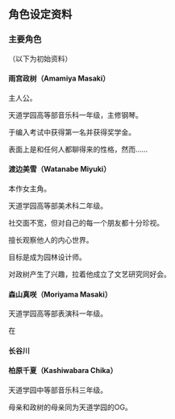 ## 角色设定资料

### 主要角色

（以下为初始资料）

#### 雨宫政树（Amamiya Masaki）

主人公。

天道学园高等部音乐科一年级，主修钢琴。

于编入考试中获得第一名并获得奖学金。

表面上是和任何人都聊得来的性格，然而……

#### 渡边美雪（Watanabe Miyuki）

本作女主角。

天道学园高等部美术科二年级。

社交面不宽，但对自己的每一个朋友都十分珍视。

擅长观察他人的内心世界。

目标是成为园林设计师。

对政树产生了兴趣，拉着他成立了文艺研究同好会。

#### 森山真咲（Moriyama Masaki）

天道学园高等部表演科一年级。

在

#### 长谷川

#### 柏原千夏（Kashiwabara Chika）

天道学园中等部音乐科三年级。

母亲和政树的母亲同为天道学园的OG。

#### 
